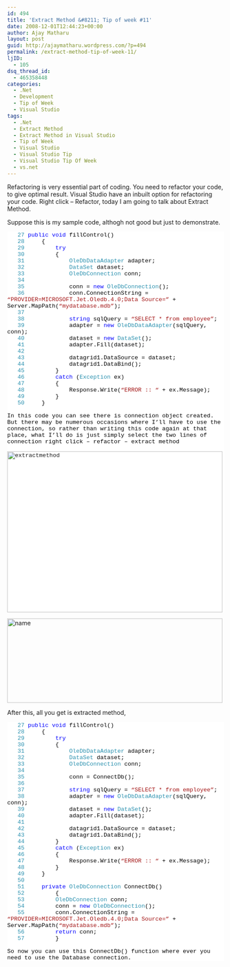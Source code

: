 ```yaml
---
id: 494
title: 'Extract Method &#8211; Tip of week #11'
date: 2008-12-01T12:44:23+00:00
author: Ajay Matharu
layout: post
guid: http://ajaymatharu.wordpress.com/?p=494
permalink: /extract-method-tip-of-week-11/
ljID:
  - 105
dsq_thread_id:
  - 465358448
categories:
  - .Net
  - Development
  - Tip of Week
  - Visual Studio
tags:
  - .Net
  - Extract Method
  - Extract Method in Visual Studio
  - Tip of Week
  - Visual Studio
  - Visual Studio Tip
  - Visual Studio Tip Of Week
  - vs.net
---
```

Refactoring is very essential part of coding. You need to refactor your code, to give optimal result. Visual Studio have an inbuilt option for refactoring your code. Right click &#8211; Refactor, today I am going to talk about Extract Method.

Suppose this is my sample code, althogh not good but just to demonstrate.

<div style="font-family:Courier New;font-size:10pt;color:black;background:white;">
  <p style="margin:0;">
    <span style="color:#2b91af;">   27</span> <span style="color:blue;">public</span> <span style="color:blue;">void</span> fillControl()
  </p>
  
  <p style="margin:0;">
    <span style="color:#2b91af;">   28</span>     {
  </p>
  
  <p style="margin:0;">
    <span style="color:#2b91af;">   29</span>         <span style="color:blue;">try</span>
  </p>
  
  <p style="margin:0;">
    <span style="color:#2b91af;">   30</span>         {
  </p>
  
  <p style="margin:0;">
    <span style="color:#2b91af;">   31</span>             <span style="color:#2b91af;">OleDbDataAdapter</span> adapter;
  </p>
  
  <p style="margin:0;">
    <span style="color:#2b91af;">   32</span>             <span style="color:#2b91af;">DataSet</span> dataset;
  </p>
  
  <p style="margin:0;">
    <span style="color:#2b91af;">   33</span>             <span style="color:#2b91af;">OleDbConnection</span> conn;
  </p>
  
  <p style="margin:0;">
    <span style="color:#2b91af;">   34</span> 
  </p>
  
  <p style="margin:0;">
    <span style="color:#2b91af;">   35</span>             conn = <span style="color:blue;">new</span> <span style="color:#2b91af;">OleDbConnection</span>();
  </p>
  
  <p style="margin:0;">
    <span style="color:#2b91af;">   36</span>             conn.ConnectionString = <span style="color:#a31515;">&#8220;PROVIDER=MICROSOFT.Jet.Oledb.4.0;Data Source=&#8221;</span> + Server.MapPath(<span style="color:#a31515;">&#8220;mydatabase.mdb&#8221;</span>);
  </p>
  
  <p style="margin:0;">
    <span style="color:#2b91af;">   37</span> 
  </p>
  
  <p style="margin:0;">
    <span style="color:#2b91af;">   38</span>             <span style="color:blue;">string</span> sqlQuery = <span style="color:#a31515;">&#8220;SELECT * from employee&#8221;</span>;
  </p>
  
  <p style="margin:0;">
    <span style="color:#2b91af;">   39</span>             adapter = <span style="color:blue;">new</span> <span style="color:#2b91af;">OleDbDataAdapter</span>(sqlQuery, conn);
  </p>
  
  <p style="margin:0;">
    <span style="color:#2b91af;">   40</span>             dataset = <span style="color:blue;">new</span> <span style="color:#2b91af;">DataSet</span>();
  </p>
  
  <p style="margin:0;">
    <span style="color:#2b91af;">   41</span>             adapter.Fill(dataset);
  </p>
  
  <p style="margin:0;">
    <span style="color:#2b91af;">   42</span> 
  </p>
  
  <p style="margin:0;">
    <span style="color:#2b91af;">   43</span>             datagrid1.DataSource = dataset;
  </p>
  
  <p style="margin:0;">
    <span style="color:#2b91af;">   44</span>             datagrid1.DataBind();
  </p>
  
  <p style="margin:0;">
    <span style="color:#2b91af;">   45</span>         }
  </p>
  
  <p style="margin:0;">
    <span style="color:#2b91af;">   46</span>         <span style="color:blue;">catch</span> (<span style="color:#2b91af;">Exception</span> ex)
  </p>
  
  <p style="margin:0;">
    <span style="color:#2b91af;">   47</span>         {
  </p>
  
  <p style="margin:0;">
    <span style="color:#2b91af;">   48</span>             Response.Write(<span style="color:#a31515;">&#8220;ERROR :: &#8220;</span> + ex.Message);
  </p>
  
  <p style="margin:0;">
    <span style="color:#2b91af;">   49</span>         }
  </p>
  
  <p style="margin:0;">
    <span style="color:#2b91af;">   50</span>     }
  </p>
  
  <p style="margin:0;">
     
  </p>
  
  <p style="margin:0;">
    In this code you can see there is connection object created. But there may be numerous occasions where I&#8217;ll have to use the connection, so rather than writing this code again at that place, what I&#8217;ll do is just simply select the two lines of connection right click &#8211; refactor &#8211; extract method
  </p>
  
  <p style="margin:0;">
     
  </p>
  
  <p style="margin:0;">
    <a href="http://ajaymatharu.files.wordpress.com/2008/11/extract-method1.png"></a><a href="http://ajaymatharu.files.wordpress.com/2008/11/extractmethod.jpg"><img class="aligncenter size-full wp-image-497" title="extractmethod" src="http://ajaymatharu.files.wordpress.com/2008/11/extractmethod.jpg" alt="extractmethod" width="500" height="374" /></a><a href="http://ajaymatharu.files.wordpress.com/2008/11/extract-method.png"></a>
  </p>
</div>

[<img class="aligncenter size-full wp-image-498" title="name" src="http://ajaymatharu.files.wordpress.com/2008/11/name.jpg" alt="name" width="500" height="196" />](http://ajaymatharu.files.wordpress.com/2008/11/name.jpg)

After this, all you get is extracted method,

<div style="font-family:Courier New;font-size:10pt;color:black;background:white;">
  <p style="margin:0;">
    <span style="color:#2b91af;">   27</span> <span style="color:blue;">public</span> <span style="color:blue;">void</span> fillControl()
  </p>
  
  <p style="margin:0;">
    <span style="color:#2b91af;">   28</span>     {
  </p>
  
  <p style="margin:0;">
    <span style="color:#2b91af;">   29</span>         <span style="color:blue;">try</span>
  </p>
  
  <p style="margin:0;">
    <span style="color:#2b91af;">   30</span>         {
  </p>
  
  <p style="margin:0;">
    <span style="color:#2b91af;">   31</span>             <span style="color:#2b91af;">OleDbDataAdapter</span> adapter;
  </p>
  
  <p style="margin:0;">
    <span style="color:#2b91af;">   32</span>             <span style="color:#2b91af;">DataSet</span> dataset;
  </p>
  
  <p style="margin:0;">
    <span style="color:#2b91af;">   33</span>             <span style="color:#2b91af;">OleDbConnection</span> conn;
  </p>
  
  <p style="margin:0;">
    <span style="color:#2b91af;">   34</span> 
  </p>
  
  <p style="margin:0;">
    <span style="color:#2b91af;">   35</span>             conn = ConnectDb();
  </p>
  
  <p style="margin:0;">
    <span style="color:#2b91af;">   36</span> 
  </p>
  
  <p style="margin:0;">
    <span style="color:#2b91af;">   37</span>             <span style="color:blue;">string</span> sqlQuery = <span style="color:#a31515;">&#8220;SELECT * from employee&#8221;</span>;
  </p>
  
  <p style="margin:0;">
    <span style="color:#2b91af;">   38</span>             adapter = <span style="color:blue;">new</span> <span style="color:#2b91af;">OleDbDataAdapter</span>(sqlQuery, conn);
  </p>
  
  <p style="margin:0;">
    <span style="color:#2b91af;">   39</span>             dataset = <span style="color:blue;">new</span> <span style="color:#2b91af;">DataSet</span>();
  </p>
  
  <p style="margin:0;">
    <span style="color:#2b91af;">   40</span>             adapter.Fill(dataset);
  </p>
  
  <p style="margin:0;">
    <span style="color:#2b91af;">   41</span> 
  </p>
  
  <p style="margin:0;">
    <span style="color:#2b91af;">   42</span>             datagrid1.DataSource = dataset;
  </p>
  
  <p style="margin:0;">
    <span style="color:#2b91af;">   43</span>             datagrid1.DataBind();
  </p>
  
  <p style="margin:0;">
    <span style="color:#2b91af;">   44</span>         }
  </p>
  
  <p style="margin:0;">
    <span style="color:#2b91af;">   45</span>         <span style="color:blue;">catch</span> (<span style="color:#2b91af;">Exception</span> ex)
  </p>
  
  <p style="margin:0;">
    <span style="color:#2b91af;">   46</span>         {
  </p>
  
  <p style="margin:0;">
    <span style="color:#2b91af;">   47</span>             Response.Write(<span style="color:#a31515;">&#8220;ERROR :: &#8220;</span> + ex.Message);
  </p>
  
  <p style="margin:0;">
    <span style="color:#2b91af;">   48</span>         }
  </p>
  
  <p style="margin:0;">
    <span style="color:#2b91af;">   49</span>     }
  </p>
  
  <p style="margin:0;">
    <span style="color:#2b91af;">   50</span> 
  </p>
  
  <p style="margin:0;">
    <span style="color:#2b91af;">   51</span>     <span style="color:blue;">private</span> <span style="color:#2b91af;">OleDbConnection</span> ConnectDb()
  </p>
  
  <p style="margin:0;">
    <span style="color:#2b91af;">   52</span>         {
  </p>
  
  <p style="margin:0;">
    <span style="color:#2b91af;">   53</span>         <span style="color:#2b91af;">OleDbConnection</span> conn;
  </p>
  
  <p style="margin:0;">
    <span style="color:#2b91af;">   54</span>         conn = <span style="color:blue;">new</span> <span style="color:#2b91af;">OleDbConnection</span>();
  </p>
  
  <p style="margin:0;">
    <span style="color:#2b91af;">   55</span>         conn.ConnectionString = <span style="color:#a31515;">&#8220;PROVIDER=MICROSOFT.Jet.Oledb.4.0;Data Source=&#8221;</span> + Server.MapPath(<span style="color:#a31515;">&#8220;mydatabase.mdb&#8221;</span>);
  </p>
  
  <p style="margin:0;">
    <span style="color:#2b91af;">   56</span>         <span style="color:blue;">return</span> conn;
  </p>
  
  <p style="margin:0;">
    <span style="color:#2b91af;">   57</span>         }
  </p>
  
  <p style="margin:0;">
     
  </p>
  
  <p style="margin:0;">
    So now you can use this ConnectDb() function where ever you need to use the Database connection.
  </p>
</div>